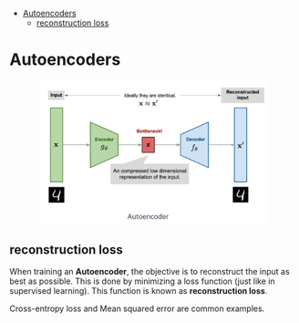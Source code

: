 <!--ts-->
   * [Autoencoders](#autoencoders)
      * [reconstruction loss](#reconstruction-loss)

<!-- Added by: gil_diy, at: Sun 17 Apr 2022 13:18:15 IDT -->

<!--te-->

# Autoencoders


<p align="center">
  <img width="400" src="images/Autoencoders/autoencoder_1.png" title="Look into the image">
</p>

## reconstruction loss

When training an **Autoencoder**, the objective is to reconstruct the input as best as possible. This is done by minimizing a loss function (just like in supervised learning).
This function is known as **reconstruction loss**.

Cross-entropy loss and Mean squared error are common examples.